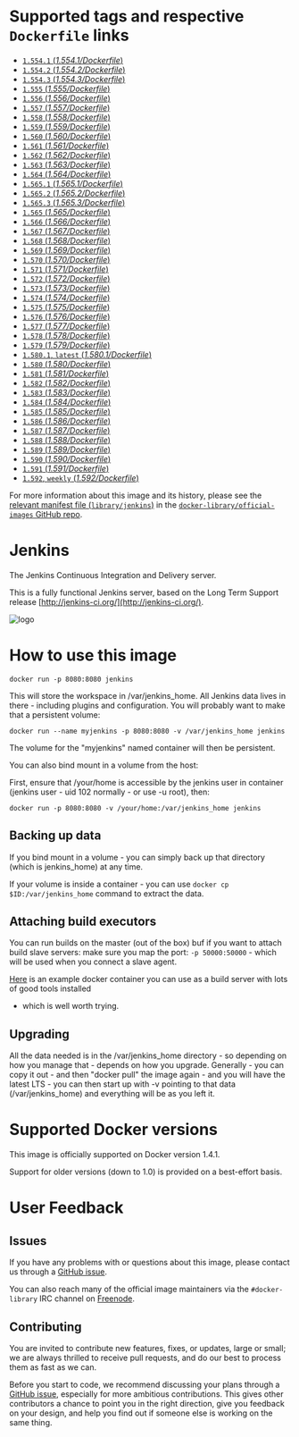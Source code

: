 # Supported tags and respective `Dockerfile` links

- [`1.554.1` (*1.554.1/Dockerfile*)](https://github.com/cloudbees/jenkins-ci.org-docker/blob/f313389f8ab728d7b4207da36804ea54415c830b/1.554.1/Dockerfile)
- [`1.554.2` (*1.554.2/Dockerfile*)](https://github.com/cloudbees/jenkins-ci.org-docker/blob/f313389f8ab728d7b4207da36804ea54415c830b/1.554.2/Dockerfile)
- [`1.554.3` (*1.554.3/Dockerfile*)](https://github.com/cloudbees/jenkins-ci.org-docker/blob/40c3e3f46939b9f9dcf8d46e62fa7daa80485588/1.554.3/Dockerfile)
- [`1.555` (*1.555/Dockerfile*)](https://github.com/cloudbees/jenkins-ci.org-docker/blob/40c3e3f46939b9f9dcf8d46e62fa7daa80485588/1.555/Dockerfile)
- [`1.556` (*1.556/Dockerfile*)](https://github.com/cloudbees/jenkins-ci.org-docker/blob/40c3e3f46939b9f9dcf8d46e62fa7daa80485588/1.556/Dockerfile)
- [`1.557` (*1.557/Dockerfile*)](https://github.com/cloudbees/jenkins-ci.org-docker/blob/40c3e3f46939b9f9dcf8d46e62fa7daa80485588/1.557/Dockerfile)
- [`1.558` (*1.558/Dockerfile*)](https://github.com/cloudbees/jenkins-ci.org-docker/blob/40c3e3f46939b9f9dcf8d46e62fa7daa80485588/1.558/Dockerfile)
- [`1.559` (*1.559/Dockerfile*)](https://github.com/cloudbees/jenkins-ci.org-docker/blob/40c3e3f46939b9f9dcf8d46e62fa7daa80485588/1.559/Dockerfile)
- [`1.560` (*1.560/Dockerfile*)](https://github.com/cloudbees/jenkins-ci.org-docker/blob/40c3e3f46939b9f9dcf8d46e62fa7daa80485588/1.560/Dockerfile)
- [`1.561` (*1.561/Dockerfile*)](https://github.com/cloudbees/jenkins-ci.org-docker/blob/40c3e3f46939b9f9dcf8d46e62fa7daa80485588/1.561/Dockerfile)
- [`1.562` (*1.562/Dockerfile*)](https://github.com/cloudbees/jenkins-ci.org-docker/blob/40c3e3f46939b9f9dcf8d46e62fa7daa80485588/1.562/Dockerfile)
- [`1.563` (*1.563/Dockerfile*)](https://github.com/cloudbees/jenkins-ci.org-docker/blob/40c3e3f46939b9f9dcf8d46e62fa7daa80485588/1.563/Dockerfile)
- [`1.564` (*1.564/Dockerfile*)](https://github.com/cloudbees/jenkins-ci.org-docker/blob/40c3e3f46939b9f9dcf8d46e62fa7daa80485588/1.564/Dockerfile)
- [`1.565.1` (*1.565.1/Dockerfile*)](https://github.com/cloudbees/jenkins-ci.org-docker/blob/f313389f8ab728d7b4207da36804ea54415c830b/1.565.1/Dockerfile)
- [`1.565.2` (*1.565.2/Dockerfile*)](https://github.com/cloudbees/jenkins-ci.org-docker/blob/f313389f8ab728d7b4207da36804ea54415c830b/1.565.2/Dockerfile)
- [`1.565.3` (*1.565.3/Dockerfile*)](https://github.com/cloudbees/jenkins-ci.org-docker/blob/40c3e3f46939b9f9dcf8d46e62fa7daa80485588/1.565.3/Dockerfile)
- [`1.565` (*1.565/Dockerfile*)](https://github.com/cloudbees/jenkins-ci.org-docker/blob/40c3e3f46939b9f9dcf8d46e62fa7daa80485588/1.565/Dockerfile)
- [`1.566` (*1.566/Dockerfile*)](https://github.com/cloudbees/jenkins-ci.org-docker/blob/40c3e3f46939b9f9dcf8d46e62fa7daa80485588/1.566/Dockerfile)
- [`1.567` (*1.567/Dockerfile*)](https://github.com/cloudbees/jenkins-ci.org-docker/blob/40c3e3f46939b9f9dcf8d46e62fa7daa80485588/1.567/Dockerfile)
- [`1.568` (*1.568/Dockerfile*)](https://github.com/cloudbees/jenkins-ci.org-docker/blob/40c3e3f46939b9f9dcf8d46e62fa7daa80485588/1.568/Dockerfile)
- [`1.569` (*1.569/Dockerfile*)](https://github.com/cloudbees/jenkins-ci.org-docker/blob/40c3e3f46939b9f9dcf8d46e62fa7daa80485588/1.569/Dockerfile)
- [`1.570` (*1.570/Dockerfile*)](https://github.com/cloudbees/jenkins-ci.org-docker/blob/40c3e3f46939b9f9dcf8d46e62fa7daa80485588/1.570/Dockerfile)
- [`1.571` (*1.571/Dockerfile*)](https://github.com/cloudbees/jenkins-ci.org-docker/blob/40c3e3f46939b9f9dcf8d46e62fa7daa80485588/1.571/Dockerfile)
- [`1.572` (*1.572/Dockerfile*)](https://github.com/cloudbees/jenkins-ci.org-docker/blob/40c3e3f46939b9f9dcf8d46e62fa7daa80485588/1.572/Dockerfile)
- [`1.573` (*1.573/Dockerfile*)](https://github.com/cloudbees/jenkins-ci.org-docker/blob/40c3e3f46939b9f9dcf8d46e62fa7daa80485588/1.573/Dockerfile)
- [`1.574` (*1.574/Dockerfile*)](https://github.com/cloudbees/jenkins-ci.org-docker/blob/40c3e3f46939b9f9dcf8d46e62fa7daa80485588/1.574/Dockerfile)
- [`1.575` (*1.575/Dockerfile*)](https://github.com/cloudbees/jenkins-ci.org-docker/blob/40c3e3f46939b9f9dcf8d46e62fa7daa80485588/1.575/Dockerfile)
- [`1.576` (*1.576/Dockerfile*)](https://github.com/cloudbees/jenkins-ci.org-docker/blob/40c3e3f46939b9f9dcf8d46e62fa7daa80485588/1.576/Dockerfile)
- [`1.577` (*1.577/Dockerfile*)](https://github.com/cloudbees/jenkins-ci.org-docker/blob/40c3e3f46939b9f9dcf8d46e62fa7daa80485588/1.577/Dockerfile)
- [`1.578` (*1.578/Dockerfile*)](https://github.com/cloudbees/jenkins-ci.org-docker/blob/40c3e3f46939b9f9dcf8d46e62fa7daa80485588/1.578/Dockerfile)
- [`1.579` (*1.579/Dockerfile*)](https://github.com/cloudbees/jenkins-ci.org-docker/blob/40c3e3f46939b9f9dcf8d46e62fa7daa80485588/1.579/Dockerfile)
- [`1.580.1`, `latest` (*1.580.1/Dockerfile*)](https://github.com/cloudbees/jenkins-ci.org-docker/blob/40c3e3f46939b9f9dcf8d46e62fa7daa80485588/1.580.1/Dockerfile)
- [`1.580` (*1.580/Dockerfile*)](https://github.com/cloudbees/jenkins-ci.org-docker/blob/40c3e3f46939b9f9dcf8d46e62fa7daa80485588/1.580/Dockerfile)
- [`1.581` (*1.581/Dockerfile*)](https://github.com/cloudbees/jenkins-ci.org-docker/blob/40c3e3f46939b9f9dcf8d46e62fa7daa80485588/1.581/Dockerfile)
- [`1.582` (*1.582/Dockerfile*)](https://github.com/cloudbees/jenkins-ci.org-docker/blob/40c3e3f46939b9f9dcf8d46e62fa7daa80485588/1.582/Dockerfile)
- [`1.583` (*1.583/Dockerfile*)](https://github.com/cloudbees/jenkins-ci.org-docker/blob/40c3e3f46939b9f9dcf8d46e62fa7daa80485588/1.583/Dockerfile)
- [`1.584` (*1.584/Dockerfile*)](https://github.com/cloudbees/jenkins-ci.org-docker/blob/40c3e3f46939b9f9dcf8d46e62fa7daa80485588/1.584/Dockerfile)
- [`1.585` (*1.585/Dockerfile*)](https://github.com/cloudbees/jenkins-ci.org-docker/blob/40c3e3f46939b9f9dcf8d46e62fa7daa80485588/1.585/Dockerfile)
- [`1.586` (*1.586/Dockerfile*)](https://github.com/cloudbees/jenkins-ci.org-docker/blob/40c3e3f46939b9f9dcf8d46e62fa7daa80485588/1.586/Dockerfile)
- [`1.587` (*1.587/Dockerfile*)](https://github.com/cloudbees/jenkins-ci.org-docker/blob/40c3e3f46939b9f9dcf8d46e62fa7daa80485588/1.587/Dockerfile)
- [`1.588` (*1.588/Dockerfile*)](https://github.com/cloudbees/jenkins-ci.org-docker/blob/40c3e3f46939b9f9dcf8d46e62fa7daa80485588/1.588/Dockerfile)
- [`1.589` (*1.589/Dockerfile*)](https://github.com/cloudbees/jenkins-ci.org-docker/blob/40c3e3f46939b9f9dcf8d46e62fa7daa80485588/1.589/Dockerfile)
- [`1.590` (*1.590/Dockerfile*)](https://github.com/cloudbees/jenkins-ci.org-docker/blob/40c3e3f46939b9f9dcf8d46e62fa7daa80485588/1.590/Dockerfile)
- [`1.591` (*1.591/Dockerfile*)](https://github.com/cloudbees/jenkins-ci.org-docker/blob/40c3e3f46939b9f9dcf8d46e62fa7daa80485588/1.591/Dockerfile)
- [`1.592`, `weekly` (*1.592/Dockerfile*)](https://github.com/cloudbees/jenkins-ci.org-docker/blob/40c3e3f46939b9f9dcf8d46e62fa7daa80485588/1.592/Dockerfile)

For more information about this image and its history, please see the [relevant
manifest file
(`library/jenkins`)](https://github.com/docker-library/official-images/blob/master/library/jenkins)
in the [`docker-library/official-images` GitHub
repo](https://github.com/docker-library/official-images).

# Jenkins

The Jenkins Continuous Integration and Delivery server.

This is a fully functional Jenkins server, based on the Long Term Support
release [http://jenkins-ci.org/](http://jenkins-ci.org/).

![logo](http://jenkins-ci.org/sites/default/files/jenkins_logo.png)

# How to use this image

    docker run -p 8080:8080 jenkins

This will store the workspace in /var/jenkins_home. All Jenkins data lives in
there - including plugins and configuration. You will probably want to make that
a persistent volume:

    docker run --name myjenkins -p 8080:8080 -v /var/jenkins_home jenkins

The volume for the "myjenkins" named container will then be persistent.

You can also bind mount in a volume from the host:

First, ensure that /your/home is accessible by the jenkins user in container
(jenkins user - uid 102 normally - or use -u root), then:

    docker run -p 8080:8080 -v /your/home:/var/jenkins_home jenkins

## Backing up data

If you bind mount in a volume - you can simply back up that directory (which is
jenkins_home) at any time.

If your volume is inside a container - you can use `docker cp
$ID:/var/jenkins_home` command to extract the data.

## Attaching build executors 

You can run builds on the master (out of the box) buf if you want to attach
build slave servers: make sure you map the port: `-p 50000:50000` - which will
be used when you connect a slave agent.

[Here](https://registry.hub.docker.com/u/maestrodev/build-agent/) is an example
docker container you can use as a build server with lots of good tools installed
- which is well worth trying.

## Upgrading

All the data needed is in the /var/jenkins_home directory - so depending on how
you manage that - depends on how you upgrade. Generally - you can copy it out -
and then "docker pull" the image again - and you will have the latest LTS - you
can then start up with -v pointing to that data (/var/jenkins_home) and
everything will be as you left it.

# Supported Docker versions

This image is officially supported on Docker version 1.4.1.

Support for older versions (down to 1.0) is provided on a best-effort basis.

# User Feedback

## Issues

If you have any problems with or questions about this image, please contact us
 through a [GitHub issue](https://github.com/cloudbees/jenkins-ci.org-docker/issues).

You can also reach many of the official image maintainers via the
`#docker-library` IRC channel on [Freenode](https://freenode.net).

## Contributing

You are invited to contribute new features, fixes, or updates, large or small;
we are always thrilled to receive pull requests, and do our best to process them
as fast as we can.

Before you start to code, we recommend discussing your plans 
through a [GitHub issue](https://github.com/cloudbees/jenkins-ci.org-docker/issues), especially for more ambitious
contributions. This gives other contributors a chance to point you in the right
direction, give you feedback on your design, and help you find out if someone
else is working on the same thing.
